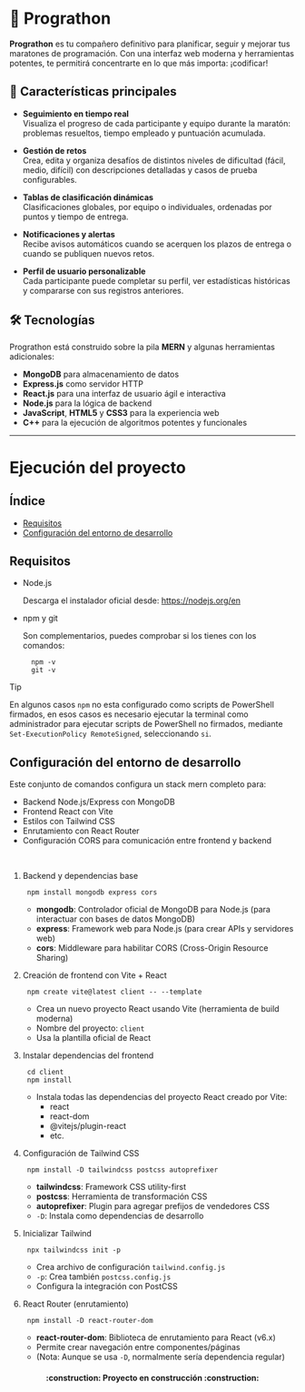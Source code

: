# 🚀 Prograthon

**Prograthon** es tu compañero definitivo para planificar, seguir y mejorar tus maratones de programación. Con una interfaz web moderna y herramientas potentes, te permitirá concentrarte en lo que más importa: ¡codificar!



## 🌟 Características principales

- **Seguimiento en tiempo real**  
  Visualiza el progreso de cada participante y equipo durante la maratón: problemas resueltos, tiempo empleado y puntuación acumulada.

- **Gestión de retos**  
  Crea, edita y organiza desafíos de distintos niveles de dificultad (fácil, medio, difícil) con descripciones detalladas y casos de prueba configurables.

- **Tablas de clasificación dinámicas**  
  Clasificaciones globales, por equipo o individuales, ordenadas por puntos y tiempo de entrega.

- **Notificaciones y alertas**  
  Recibe avisos automáticos cuando se acerquen los plazos de entrega o cuando se publiquen nuevos retos.

- **Perfil de usuario personalizable**  
  Cada participante puede completar su perfil, ver estadísticas históricas y compararse con sus registros anteriores.



## 🛠️ Tecnologías

Prograthon está construido sobre la pila **MERN** y algunas herramientas adicionales:

- **MongoDB** para almacenamiento de datos  
- **Express.js** como servidor HTTP  
- **React.js** para una interfaz de usuario ágil e interactiva  
- **Node.js** para la lógica de backend  
- **JavaScript**, **HTML5** y **CSS3** para la experiencia web  
- **C++** para la ejecución de algoritmos potentes y funcionales

---  

# Ejecución del proyecto

## Índice
- [Requisitos](#Requisitos)
- [Configuración del entorno de desarrollo](#Configuración-del-entorno-de-desarrollo)

## Requisitos

- Node.js

    Descarga el instalador oficial desde: https://nodejs.org/en

- npm y git

    Son complementarios, puedes comprobar si los tienes con los comandos:

        npm -v
        git -v

> [!TIP]
> En algunos casos ```npm``` no esta configurado como scripts de PowerShell firmados, en esos casos es necesario ejecutar la terminal como administrador para ejecutar scripts de PowerShell no firmados, mediante ```Set-ExecutionPolicy RemoteSigned```, seleccionando ```si```.
    

## Configuración del entorno de desarrollo

Este conjunto de comandos configura un stack mern completo para:
  - Backend Node.js/Express con MongoDB
  - Frontend React con Vite
  - Estilos con Tailwind CSS
  - Enrutamiento con React Router
  - Configuración CORS para comunicación entre frontend y backend
<br/>

1. Backend y dependencias base

        npm install mongodb express cors

    - **mongodb**: Controlador oficial de MongoDB para Node.js (para interactuar con bases de datos MongoDB)
    - **express**: Framework web para Node.js (para crear APIs y servidores web)
    - **cors**: Middleware para habilitar CORS (Cross-Origin Resource Sharing)

2. Creación de frontend con Vite + React

        npm create vite@latest client -- --template 

    - Crea un nuevo proyecto React usando Vite (herramienta de build moderna)
    - Nombre del proyecto: `client`
    - Usa la plantilla oficial de React

3. Instalar dependencias del frontend

        cd client
        npm install

    - Instala todas las dependencias del proyecto React creado por Vite:
        - react
        - react-dom
        - @vitejs/plugin-react
        - etc.

4. Configuración de Tailwind CSS

        npm install -D tailwindcss postcss autoprefixer

    - **tailwindcss**: Framework CSS utility-first
    - **postcss**: Herramienta de transformación CSS
    - **autoprefixer**: Plugin para agregar prefijos de vendedores CSS
    - ```-D```: Instala como dependencias de desarrollo

5. Inicializar Tailwind

        npx tailwindcss init -p

    - Crea archivo de configuración ```tailwind.config.js```
    - ```-p```: Crea también ```postcss.config.js```
    - Configura la integración con PostCSS

6. React Router (enrutamiento)

        npm install -D react-router-dom

    - **react-router-dom**: Biblioteca de enrutamiento para React (v6.x)
    - Permite crear navegación entre componentes/páginas
    - (Nota: Aunque se usa ```-D```, normalmente sería dependencia regular)


<h4 align="center">
:construction: Proyecto en construcción :construction:
</h4>
